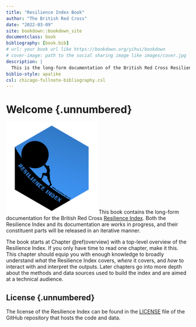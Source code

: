 ```yaml
--- 
title: "Resilience Index Book"
author: "The British Red Cross"
date: "2022-03-09"
site: bookdown::bookdown_site
documentclass: book
bibliography: [book.bib]
# url: your book url like https://bookdown.org/yihui/bookdown
# cover-image: path to the social sharing image like images/cover.jpg
description: |
  This is the long-form documentation of the British Red Cross Resilience Index
biblio-style: apalike
csl: chicago-fullnote-bibliography.csl
---
```


# Welcome {.unnumbered}

<img src="images/cover/cover.png" class="cover" width="250" height="250"/> This
book contains the long-form documentation for the British Red Cross [Resilience
Index](https://github.com/britishredcrosssociety/resilience-index). Both the 
Resilience Index and its documentation are works in progress, and their 
constituent parts will be released in an iterative manner.

The book starts at Chapter \@ref(overview) with a top-level overview of the
Resilience Index. If you only have time to read one chapter, make it this. This
chapter should equip you with enough knowledge to broadly understand *what* the
Resilience Index covers, *where* it covers, and *how* to interact with and
interpret the outputs. Later chapters go into more depth about the methods and
data sources used to build the index and are aimed at a technical audience.

## License {.unnumbered}
The license of the Resilience Index can be found in the
[LICENSE](https://github.com/britishredcrosssociety/resilience-index/blob/main/LICENSE)
file of the GitHub repository that hosts the code and data.
